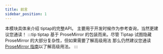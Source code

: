 ```yaml
---
title: 前言
sidebar_position: 1
---
```


本模块具体来介绍 tiptap的完整API。 主要用于开发时候作为参考查询，当然更建议您通读！
:::tip
tiptap 基于 ProseMirror 的包装而来。尽管 Tiptap 试图隐藏 ProseMirror 的大部分复杂性，但如果需要了解高级用法 那么仍然建议您通读 [ProseMirror 指南](https://prosemirror.net/docs/guide/)以了解高级用法。 
:::